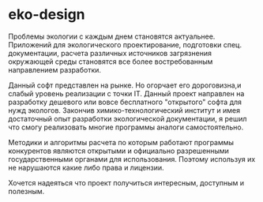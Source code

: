 # eko-design

Проблемы экологии с каждым днем становятся актуальнее. Приложений для экологического проектирование, подготовки спец. документации, расчета различных источников загрязнения окружающей среды становятся все более востребованным направлением разработки.

Данный софт представлен на рынке. Но огорчает его дороговизна,и слабый уровень реализации с точки IT. Данный проект направлен на разработку дешевого или вовсе бесплатного "открытого" софта для нужд экологов. Закончив химико-технологический институт и имея достаточный опыт разработки экологической документации, я решил что смогу реализовать многие программы аналоги самостоятельно.

Методики и алгоритмы расчета по которым работают программы конкурентов являются открытыми и официально разрешенными государственными органами для использования. Поэтому используя их не нарушаются какие либо права и лицензии.

Хочется надеяться что проект получиться интересным, доступным и полезным.
